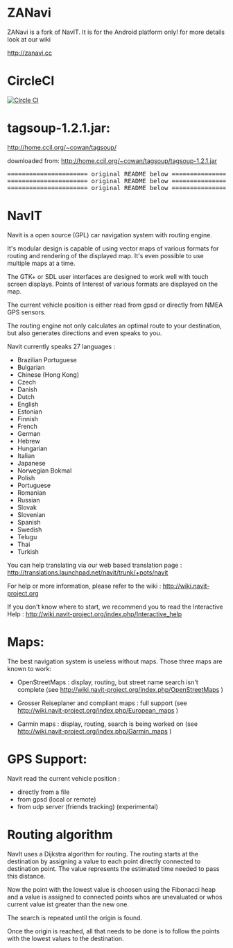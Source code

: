 ZANavi
======

ZANavi is a fork of NavIT. It is for the Android platform only!
for more details look at our wiki

http://zanavi.cc

CircleCI
========

[![Circle CI](https://circleci.com/gh/zoff99/zanavi/tree/new-routing-update001.svg?style=svg)](https://circleci.com/gh/zoff99/zanavi/tree/new-routing-update001)


tagsoup-1.2.1.jar:
==================

http://home.ccil.org/~cowan/tagsoup/

downloaded from: http://home.ccil.org/~cowan/tagsoup/tagsoup-1.2.1.jar


<pre>
====================== original README below ==================
====================== original README below ==================
====================== original README below ==================
</pre>


NavIT
=====

Navit is a open source (GPL) car navigation system with routing engine.

It's modular design is capable of using vector maps of various formats
for routing and rendering of the displayed map. It's even possible to
use multiple maps at a time.

The GTK+ or SDL user interfaces are designed to work well with touch
screen displays. Points of Interest of various formats are displayed
on the map.

The current vehicle position is either read from gpsd or directly from
NMEA GPS sensors.

The routing engine not only calculates an optimal route to your
destination, but also generates directions and even speaks to you.

Navit currently speaks 27 languages :
- Brazilian Portuguese
- Bulgarian
- Chinese (Hong Kong)
- Czech
- Danish
- Dutch
- English
- Estonian
- Finnish
- French
- German
- Hebrew
- Hungarian
- Italian
- Japanese
- Norwegian Bokmal
- Polish
- Portuguese
- Romanian
- Russian
- Slovak
- Slovenian
- Spanish
- Swedish
- Telugu
- Thai
- Turkish

You can help translating via our web based translation page :
 http://translations.launchpad.net/navit/trunk/+pots/navit


For help or more information, please refer to the wiki :
 http://wiki.navit-project.org

If you don't know where to start, we recommend you to read the 
Interactive Help : http://wiki.navit-project.org/index.php/Interactive_help


Maps:
=====

The best navigation system is useless without maps. Those three maps
are known to work:

- OpenStreetMaps : display, routing, but street name search isn't complete
 (see http://wiki.navit-project.org/index.php/OpenStreetMaps )

- Grosser Reiseplaner and compliant maps : full support
 (see http://wiki.navit-project.org/index.php/European_maps )

- Garmin maps : display, routing, search is being worked on
 (see http://wiki.navit-project.org/index.php/Garmin_maps )


GPS Support:
============

Navit read the current vehicle position :
- directly from a file
- from gpsd (local or remote)
- from udp server (friends tracking) (experimental)


Routing algorithm
=================

NavIt uses a Dijkstra algorithm for routing. The routing starts at the
destination by assigning a value to each point directly connected to
destination point. The value represents the estimated time needed to
pass this distance.

Now the point with the lowest value is choosen using the Fibonacci
heap and a value is assigned to connected points whos are
unevaluated or whos current value ist greater than the new one.

The search is repeated until the origin is found.

Once the origin is reached, all that needs to be done is to follow the
points with the lowest values to the destination.

